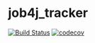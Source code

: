 # job4j_tracker
[![Build Status](https://travis-ci.com/Kowalski42/job4j_tracker.svg?branch=master)](https://travis-ci.com/Kowalski42/job4j_tracker)
[![codecov](https://codecov.io/gh/Kowalski42/job4j_tracker/branch/master/graph/badge.svg?token=D4WSV55KF5)](https://codecov.io/gh/Kowalski42/job4j_tracker)